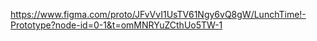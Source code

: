 https://www.figma.com/proto/JFvVvI1UsTV61Ngy6vQ8gW/LunchTime!-Prototype?node-id=0-1&t=omMNRYuZCthUo5TW-1
